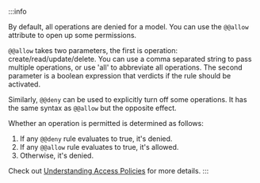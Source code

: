 :::info

By default, all operations are denied for a model. You can use the `@@allow` attribute to open up some permissions.

`@@allow` takes two parameters, the first is operation: create/read/update/delete. You can use a comma separated string to pass multiple operations, or use 'all' to abbreviate all operations. The second parameter is a boolean expression that verdicts if the rule should be activated.

Similarly, `@@deny` can be used to explicitly turn off some operations. It has the same syntax as `@@allow` but the opposite effect.

Whether an operation is permitted is determined as follows:

1. If any `@@deny` rule evaluates to true, it's denied.
2. If any `@@allow` rule evaluates to true, it's allowed.
3. Otherwise, it's denied.

Check out [Understanding Access Policies](../the-complete-guide/part1/access-policy) for more details.
:::
